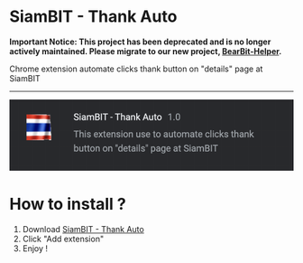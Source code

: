 # SiamBIT - Thank Auto

**Important Notice: This project has been deprecated and is no longer actively maintained. Please migrate to our new project, [BearBit-Helper](https://github.com/max180643/Bearbit-Helper).**

Chrome extension automate clicks thank button on "details" page at SiamBIT

---

![](README/pic.png)
<br>

# How to install ?

1. Download [SiamBIT - Thank Auto](https://chrome.google.com/webstore/detail/siambit-thank-auto/cdkeaagidbaigleohfomdpeichinocck)
2. Click "Add extension"
3. Enjoy !
